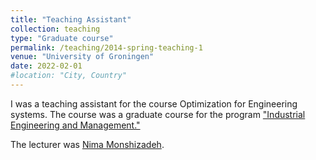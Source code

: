 ```yaml
---
title: "Teaching Assistant"
collection: teaching
type: "Graduate course"
permalink: /teaching/2014-spring-teaching-1
venue: "University of Groningen"
date: 2022-02-01
#location: "City, Country"
---
```


I was a teaching assistant for the course Optimization for Engineering systems.
The course was a graduate course for the program ["Industrial Engineering and Management."](https://www.rug.nl/masters/industrial-engineering-and-management/?lang=en)

The lecturer was [Nima Monshizadeh](https://www.rug.nl/staff/n.monshizadeh/?lang=en). 